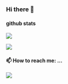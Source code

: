 ### Hi there 👋

<!--
**pierre94/pierre94** is a ✨ _special_ ✨ repository because its `README.md` (this file) appears on your GitHub profile.

Here are some ideas to get you started:

- 🔭 I’m currently working on ...
- 🌱 I’m currently learning ...
- 👯 I’m looking to collaborate on ...
- 🤔 I’m looking for help with ...
- 💬 Ask me about ...
- 📫 How to reach me: ...
- 😄 Pronouns: ...
- ⚡ Fun fact: ...
-->
#### github stats
![](https://github-readme-stats.vercel.app/api?username=pierre94&show_icons=true)

![](https://github-readme-stats.vercel.app/api/top-langs?username=pierre94&layout=compact)

#### 📫 How to reach me: ...
![](https://bear2-10045049.cos.ap-shanghai.myqcloud.com/mzmq5nkwlf.png)

